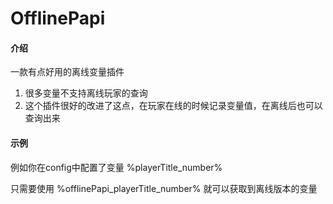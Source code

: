 # OfflinePapi

#### 介绍

一款有点好用的离线变量插件

1. 很多变量不支持离线玩家的查询
2. 这个插件很好的改进了这点，在玩家在线的时候记录变量值，在离线后也可以查询出来

#### 示例

例如你在config中配置了变量 %playerTitle_number%

只需要使用 %offlinePapi_playerTitle_number% 就可以获取到离线版本的变量
